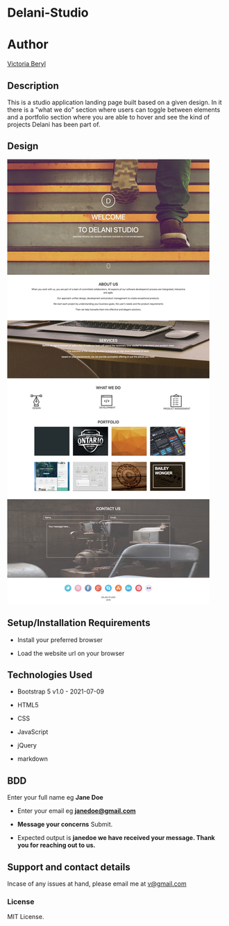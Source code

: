 # Delani-Studio

# Author 
[Victoria Beryl](https://github.com/Victoria045)

## Description
This is a studio application landing page built based on a given design. In it there is a "what we do" section where users can toggle between elements and a portfolio section where you are able to hover and see the kind of projects Delani has been part of.

## Design
<img src="./assets/delanistudio.jpg">

## Setup/Installation Requirements
* Install your preferred browser

* Load the website url on your browser

## Technologies Used
* Bootstrap 5 v1.0 - 2021-07-09

* HTML5

* CSS

* JavaScript

* jQuery

* markdown

## BDD
Enter your full name eg **Jane Doe**
* Enter your email eg **janedoe@gmail.com**
* **Message your concerns**
Submit.

* Expected output is **janedoe we have received your message. Thank you for reaching out to us.** 


## Support and contact details
Incase of any issues at hand, please email me at v@gmail.com
### License
MIT License. 